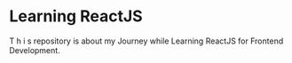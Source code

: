 # Learning ReactJS

T h i s repository is about my Journey while Learning ReactJS for Frontend Development.



